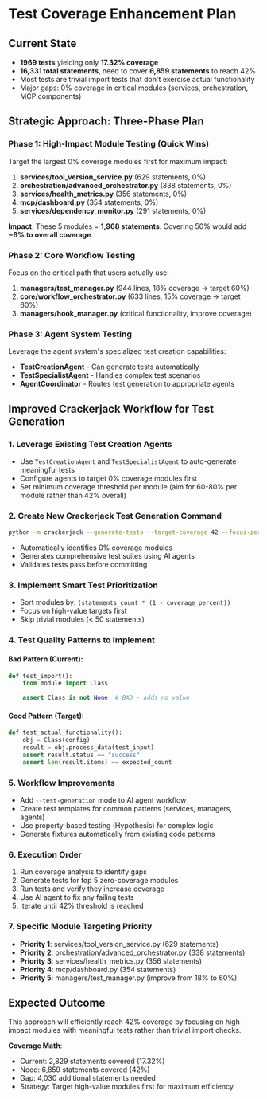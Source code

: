 # Test Coverage Enhancement Plan

## Current State

- **1969 tests** yielding only **17.32% coverage**
- **16,331 total statements**, need to cover **6,859 statements** to reach 42%
- Most tests are trivial import tests that don't exercise actual functionality
- Major gaps: 0% coverage in critical modules (services, orchestration, MCP components)

## Strategic Approach: Three-Phase Plan

### Phase 1: High-Impact Module Testing (Quick Wins)

Target the largest 0% coverage modules first for maximum impact:

1. **services/tool_version_service.py** (629 statements, 0%)
1. **orchestration/advanced_orchestrator.py** (338 statements, 0%)
1. **services/health_metrics.py** (356 statements, 0%)
1. **mcp/dashboard.py** (354 statements, 0%)
1. **services/dependency_monitor.py** (291 statements, 0%)

**Impact**: These 5 modules = **1,968 statements**. Covering 50% would add **~6% to overall coverage**.

### Phase 2: Core Workflow Testing

Focus on the critical path that users actually use:

1. **managers/test_manager.py** (944 lines, 18% coverage → target 60%)
1. **core/workflow_orchestrator.py** (633 lines, 15% coverage → target 60%)
1. **managers/hook_manager.py** (critical functionality, improve coverage)

### Phase 3: Agent System Testing

Leverage the agent system's specialized test creation capabilities:

- **TestCreationAgent** - Can generate tests automatically
- **TestSpecialistAgent** - Handles complex test scenarios
- **AgentCoordinator** - Routes test generation to appropriate agents

## Improved Crackerjack Workflow for Test Generation

### 1. Leverage Existing Test Creation Agents

- Use `TestCreationAgent` and `TestSpecialistAgent` to auto-generate meaningful tests
- Configure agents to target 0% coverage modules first
- Set minimum coverage threshold per module (aim for 60-80% per module rather than 42% overall)

### 2. Create New Crackerjack Test Generation Command

```bash
python -m crackerjack --generate-tests --target-coverage 42 --focus-zero-coverage
```

- Automatically identifies 0% coverage modules
- Generates comprehensive test suites using AI agents
- Validates tests pass before committing

### 3. Implement Smart Test Prioritization

- Sort modules by: `(statements_count * (1 - coverage_percent))`
- Focus on high-value targets first
- Skip trivial modules (< 50 statements)

### 4. Test Quality Patterns to Implement

#### Bad Pattern (Current):

```python
def test_import():
    from module import Class

    assert Class is not None  # BAD - adds no value
```

#### Good Pattern (Target):

```python
def test_actual_functionality():
    obj = Class(config)
    result = obj.process_data(test_input)
    assert result.status == "success"
    assert len(result.items) == expected_count
```

### 5. Workflow Improvements

- Add `--test-generation` mode to AI agent workflow
- Create test templates for common patterns (services, managers, agents)
- Use property-based testing (Hypothesis) for complex logic
- Generate fixtures automatically from existing code patterns

### 6. Execution Order

1. Run coverage analysis to identify gaps
1. Generate tests for top 5 zero-coverage modules
1. Run tests and verify they increase coverage
1. Use AI agent to fix any failing tests
1. Iterate until 42% threshold is reached

### 7. Specific Module Targeting Priority

- **Priority 1**: services/tool_version_service.py (629 statements)
- **Priority 2**: orchestration/advanced_orchestrator.py (338 statements)
- **Priority 3**: services/health_metrics.py (356 statements)
- **Priority 4**: mcp/dashboard.py (354 statements)
- **Priority 5**: managers/test_manager.py (improve from 18% to 60%)

## Expected Outcome

This approach will efficiently reach 42% coverage by focusing on high-impact modules with meaningful tests rather than trivial import checks.

**Coverage Math**:

- Current: 2,829 statements covered (17.32%)
- Need: 6,859 statements covered (42%)
- Gap: 4,030 additional statements needed
- Strategy: Target high-value modules first for maximum efficiency
